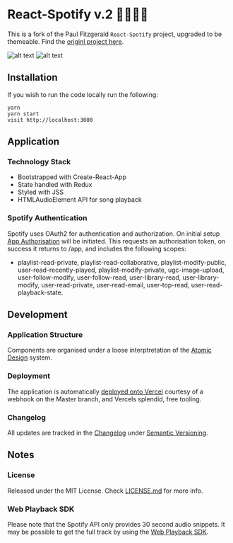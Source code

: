 # React-Spotify v.2 🎺🎸🎻🎤

This is a fork of the Paul Fitzgerald `React-Spotify` project, upgraded to be themeable. Find the [originl project here](http://pau1fitz.github.io/react-spotify).

![alt text](https://github.com/ianhuet/react-spotify/blob/master/songs.png "Song")
![alt text](https://github.com/ianhuet/react-spotify/blob/master/browser.png "Browse")


## Installation
If you wish to run the code locally run the following:

```
yarn
yarn start
visit http://localhost:3000
```

## Application

### Technology Stack
- Bootstrapped with Create-React-App
- State handled with Redux
- Styled with JSS
- HTMLAudioElement API for song playback


### Spotify Authentication
Spotify uses OAuth2 for authentication and authorization. On initial setup [App Authorisation](https://developer.spotify.com/documentation/general/guides/authorization-guide/) will be initiated. This requests an authorisation token, on success it returns to /app, and includes the following scopes:
- playlist-read-private, playlist-read-collaborative, playlist-modify-public, user-read-recently-played, playlist-modify-private, ugc-image-upload, user-follow-modify, user-follow-read, user-library-read, user-library-modify, user-read-private, user-read-email, user-top-read, user-read-playback-state.


## Development

### Application Structure
Components are organised under a loose interptretation of the [Atomic Design](https://bradfrost.com/blog/post/atomic-web-design/) system.


### Deployment
The application is automatically [deployed onto Vercel](https://react-spotify-2.ianhuet.vercel.app) courtesy of a webhook on the Master branch, and Vercels splendid, free tooling.

### Changelog
All updates are tracked in the [Changelog](https://github.com/ianhuet/react-spotify/blob/master/CHANGELOG.md) under [Semantic Versioning](https://semver.org/).


## Notes

### License
Released under the MIT License. Check [LICENSE.md](https://github.com/ianhuet/react-spotify/blob/master/LICENSE) for more info.

### Web Playback SDK
Please note that the Spotify API only provides 30 second audio snippets. It may be possible to get the full track by using the [Web Playback SDK](https://beta.developer.spotify.com/documentation/web-playback-sdk/).
